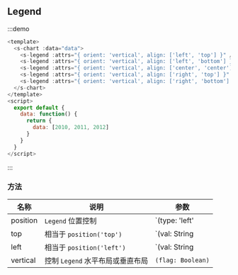 ## Legend

:::demo

```javascript
<template>
  <s-chart :data="data">
    <s-legend :attrs="{ orient: 'vertical', align: ['left', 'top'] }" />
    <s-legend :attrs="{ orient: 'vertical', align: ['left', 'bottom'] }" />
    <s-legend :attrs="{ orient: 'vertical', align: ['center', 'center'] }" />
    <s-legend :attrs="{ orient: 'vertical', align: ['right', 'top'] }" />
    <s-legend :attrs="{ orient: 'vertical', align: ['right', 'bottom'] }" />
  </s-chart>
</template>
<script>
  export default {
    data: function() {
      return {
        data: [2010, 2011, 2012]
      }
    }
  }
</script>

```

:::

### 方法

| 名称     | 说明                             | 参数                                             |
| -------- | -------------------------------- | ------------------------------------------------ |
| position | `Legend` 位置控制                | `(type: 'left' | 'top', value: String | Number)` |
| top      | 相当于 `position('top')`         | `(val: String | Number)`                         |
| left     | 相当于 `position('left')`        | `(val: String | Number)`                         |
| vertical | 控制 `Legend` 水平布局或垂直布局 | `(flag: Boolean)`                                |
